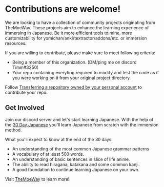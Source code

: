 # Contributions are welcome!

We are looking to have a collection of community projects originating from TheMoeWay. These projects aim to enhance the learning experience of immersing in Japanese. Be it more efficient tools to mine, more customizability for yomichan/anki/textractor/addons/etc. or immersion resources.

If you are willing to contribute, please make sure to meet following criteria:

- Being a member of this organization. (DM/ping me on discord Timm#3250)
- Your repo containing everyting required to modify and test the code as if you were working on it from your original project directory.

Follow [Transferring a repository owned by your personal account](https://docs.github.com/en/repositories/creating-and-managing-repositories/transferring-a-repository#transferring-a-repository-owned-by-your-personal-account) to contribute your repo.

## Get Involved

Join our discord server and let's start learning Japanese. With the help of the [30 Day Japanese](https://learnjapanese.moe/routine/) you'll learn Japanese from scratch with the immersion method. 

What you'll expect to know at the end of the 30 days:

- An understanding of the most common Japanese grammar patterns
- A vocabulary of at least 500 words.
- An understanding of basic sentences in slice of life anime.
- The ability to read hiragana, katakana and some common kanji.
- A good foundation to continue learning Japanese on your own.

Visit [TheMoeWay](https://learnjapanese.moe/) to learn more!
